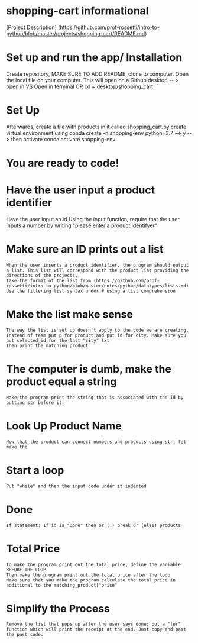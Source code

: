 # shopping-cart informational

[Project Description]
    (https://github.com/prof-rossetti/intro-to-python/blob/master/projects/shopping-cart/README.md)
# Set up and run the app/ Installation
Create repository, MAKE SURE TO ADD README, clone to computer. 
Open the local file on your computer.
This will open on a Github desktop -- > open in VS
Open in terminal OR cd ~ desktop/shopping_cart
# Set Up
Afterwards, create a file with products in it called shopping_cart.py
create virtual environment using conda create -n shopping-env python=3.7
--> y 
-->  then activate conda activate shopping-env

# You are ready to code! 

# Have the user input a product identifier
Have the user input an id
Using the input function, require that the user inputs a number by writing "please enter a product identifyer"
# Make sure an ID prints out a list
    When the user inserts a product identifier, the program should output a list. This list will correspond with the product list providing the directions of the projects. 
    Take the format of the list from (https://github.com/prof-rossetti/intro-to-python/blob/master/notes/python/datatypes/lists.md)
    Use the filtering list syntax under # using a list comprehension

# Make the list make sense
    The way the list is set up doesn't apply to the code we are creating. Instead of team put p for product and put id for city. Make sure you put selected_id for the last "city" txt 
    Then print the matching product

# The computer is dumb, make the product equal a string
    Make the program print the string that is associated with the id by putting str before it.

# Look Up Product Name  
    Now that the product can connect numbers and products using str, let make the 

# Start a loop
    Put "while" and then the input code under it indented

# Done
    If statement: If id is "Done" then or (:) break or (else) products

# Total Price
    To make the program print out the total price, define the variable BEFORE THE LOOP
    Then make the program print out the total price after the loop
    Make sure that you make the program calculate the total price in additional to the matching_product["price"
    
# Simplify the Process
    Remove the list that pops up after the user says done; put a "for" function which will print the receipt at the end. Just copy and past the past code.